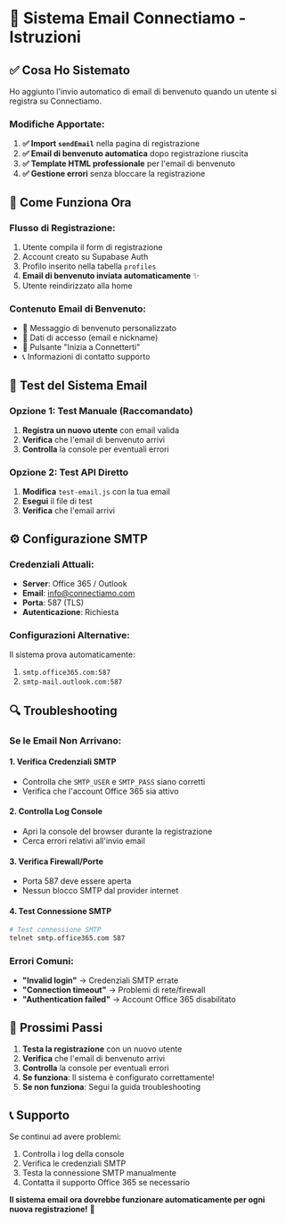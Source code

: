 # 🚀 Sistema Email Connectiamo - Istruzioni

## ✅ Cosa Ho Sistemato

Ho aggiunto l'invio automatico di email di benvenuto quando un utente si registra su Connectiamo.

### **Modifiche Apportate:**

1. **✅ Import `sendEmail`** nella pagina di registrazione
2. **✅ Email di benvenuto automatica** dopo registrazione riuscita
3. **✅ Template HTML professionale** per l'email di benvenuto
4. **✅ Gestione errori** senza bloccare la registrazione

## 📧 Come Funziona Ora

### **Flusso di Registrazione:**
1. Utente compila il form di registrazione
2. Account creato su Supabase Auth
3. Profilo inserito nella tabella `profiles`
4. **Email di benvenuto inviata automaticamente** ✨
5. Utente reindirizzato alla home

### **Contenuto Email di Benvenuto:**
- 🎉 Messaggio di benvenuto personalizzato
- 📝 Dati di accesso (email e nickname)
- 🔗 Pulsante "Inizia a Connetterti"
- 📞 Informazioni di contatto supporto

## 🧪 Test del Sistema Email

### **Opzione 1: Test Manuale (Raccomandato)**
1. **Registra un nuovo utente** con email valida
2. **Verifica** che l'email di benvenuto arrivi
3. **Controlla** la console per eventuali errori

### **Opzione 2: Test API Diretto**
1. **Modifica** `test-email.js` con la tua email
2. **Esegui** il file di test
3. **Verifica** che l'email arrivi

## ⚙️ Configurazione SMTP

### **Credenziali Attuali:**
- **Server**: Office 365 / Outlook
- **Email**: info@connectiamo.com
- **Porta**: 587 (TLS)
- **Autenticazione**: Richiesta

### **Configurazioni Alternative:**
Il sistema prova automaticamente:
1. `smtp.office365.com:587`
2. `smtp-mail.outlook.com:587`

## 🔍 Troubleshooting

### **Se le Email Non Arrivano:**

#### **1. Verifica Credenziali SMTP**
- Controlla che `SMTP_USER` e `SMTP_PASS` siano corretti
- Verifica che l'account Office 365 sia attivo

#### **2. Controlla Log Console**
- Apri la console del browser durante la registrazione
- Cerca errori relativi all'invio email

#### **3. Verifica Firewall/Porte**
- Porta 587 deve essere aperta
- Nessun blocco SMTP dal provider internet

#### **4. Test Connessione SMTP**
```bash
# Test connessione SMTP
telnet smtp.office365.com 587
```

### **Errori Comuni:**

- **"Invalid login"** → Credenziali SMTP errate
- **"Connection timeout"** → Problemi di rete/firewall
- **"Authentication failed"** → Account Office 365 disabilitato

## 🚀 Prossimi Passi

1. **Testa la registrazione** con un nuovo utente
2. **Verifica** che l'email di benvenuto arrivi
3. **Controlla** la console per eventuali errori
4. **Se funziona**: Il sistema è configurato correttamente!
5. **Se non funziona**: Segui la guida troubleshooting

## 📞 Supporto

Se continui ad avere problemi:
1. Controlla i log della console
2. Verifica le credenziali SMTP
3. Testa la connessione SMTP manualmente
4. Contatta il supporto Office 365 se necessario

**Il sistema email ora dovrebbe funzionare automaticamente per ogni nuova registrazione!** 🎯
